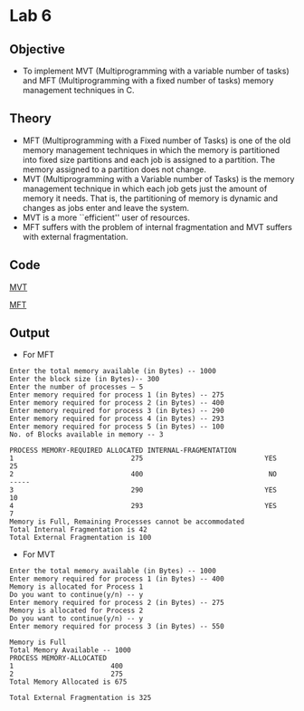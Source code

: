 # Lab 6

## Objective

- To implement MVT (Multiprogramming with a variable number of tasks) and MFT (Multiprogramming with a fixed number of tasks) memory management techniques in C.

## Theory

- MFT (Multiprogramming with a Fixed number of Tasks) is one of the old memory management techniques in which the memory is partitioned into fixed size partitions and each job is assigned to a partition. The memory assigned to a partition does not change.
- MVT (Multiprogramming with a Variable number of Tasks) is the memory management technique in which each job gets just the amount of memory it needs. That is, the partitioning of memory is dynamic and changes as jobs enter and leave the system.
- MVT is a more ``efficient'' user of resources. 
- MFT suffers with the problem of internal fragmentation and MVT suffers with external fragmentation.

## Code

[MVT](https://github.com/college-related/Labs-7th-sems/tree/main/Real%20Time%20System%20(RTS)/lab6/MVT.c)

[MFT](https://github.com/college-related/Labs-7th-sems/tree/main/Real%20Time%20System%20(RTS)/lab6/MFT.c)

## Output

- For MFT
```
Enter the total memory available (in Bytes) -- 1000
Enter the block size (in Bytes)-- 300
Enter the number of processes – 5
Enter memory required for process 1 (in Bytes) -- 275
Enter memory required for process 2 (in Bytes) -- 400
Enter memory required for process 3 (in Bytes) -- 290
Enter memory required for process 4 (in Bytes) -- 293
Enter memory required for process 5 (in Bytes) -- 100
No. of Blocks available in memory -- 3

PROCESS MEMORY-REQUIRED ALLOCATED INTERNAL-FRAGMENTATION
1                             275                              YES                               25
2                             400                               NO                            -----
3                             290                              YES                               10
4                             293                              YES                                7
Memory is Full, Remaining Processes cannot be accommodated
Total Internal Fragmentation is 42
Total External Fragmentation is 100
```

- For MVT
```
Enter the total memory available (in Bytes) -- 1000
Enter memory required for process 1 (in Bytes) -- 400
Memory is allocated for Process 1
Do you want to continue(y/n) -- y
Enter memory required for process 2 (in Bytes) -- 275
Memory is allocated for Process 2
Do you want to continue(y/n) -- y
Enter memory required for process 3 (in Bytes) -- 550

Memory is Full
Total Memory Available -- 1000
PROCESS MEMORY-ALLOCATED
1                        400
2                        275
Total Memory Allocated is 675

Total External Fragmentation is 325
```